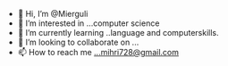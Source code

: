 - 👋 Hi, I’m @Mierguli
- 👀 I’m interested in ...computer science 
- 🌱 I’m currently learning ..language and computerskills.
- 💞️ I’m looking to collaborate on ...
- 📫 How to reach me ...mihri728@gmail.com 

<!---
Mierguli/Mierguli is a ✨ special ✨ repository because its `README.md` (this file) appears on your GitHub profile.
You can click the Preview link to take a look at your changes.
--->
